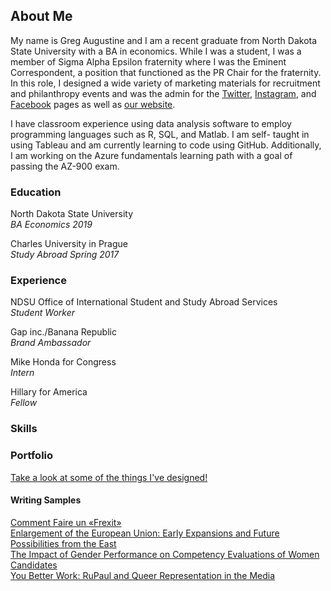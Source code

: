 ## About Me

My name is Greg Augustine and I am a recent graduate from North Dakota State University with a BA in economics.  While I was a student, I was a member of Sigma Alpha Epsilon fraternity where I was the Eminent Correspondent, a position that functioned as the PR Chair for the fraternity.  In this role, I designed a wide variety of marketing materials for recruitment and philanthropy events and was the admin for the [Twitter](https://twitter.com/saendsu), [Instagram](https://www.instagram.com/saendsu/), and [Facebook](https://www.facebook.com/SAEatNDSU/) pages as well as [our website](http://www.sae-ndsu.com).

I have classroom experience using data analysis software to employ programming languages such as R, SQL, and Matlab. I am self- taught in using Tableau and am currently learning to code using GitHub. Additionally, I am working on the Azure fundamentals learning path with a goal of passing the AZ-900 exam. 

### Education
North Dakota State University  
*BA Economics 2019*

Charles University in Prague  
*Study Abroad Spring 2017*

### Experience
NDSU Office of International Student and Study Abroad Services  
*Student Worker*  

Gap inc./Banana Republic  
*Brand Ambassador*  

Mike Honda for Congress  
*Intern*  

Hillary for America  
*Fellow*  

### Skills

### Portfolio
[Take a look at some of the things I've designed!](portfolio.md)  

#### Writing Samples
[Comment Faire un «Frexit»](graugustine.githib.io/URL)  
[Enlargement of the European Union: Early Expansions and Future Possibilities from the East](graugustine.githib.io/URL)  
[The Impact of Gender Performance on Competency Evaluations of Women Candidates](graugustine.githib.io/URL)  
[You Better Work: RuPaul and Queer Representation in the Media](graugustine.githib.io/URL)  
